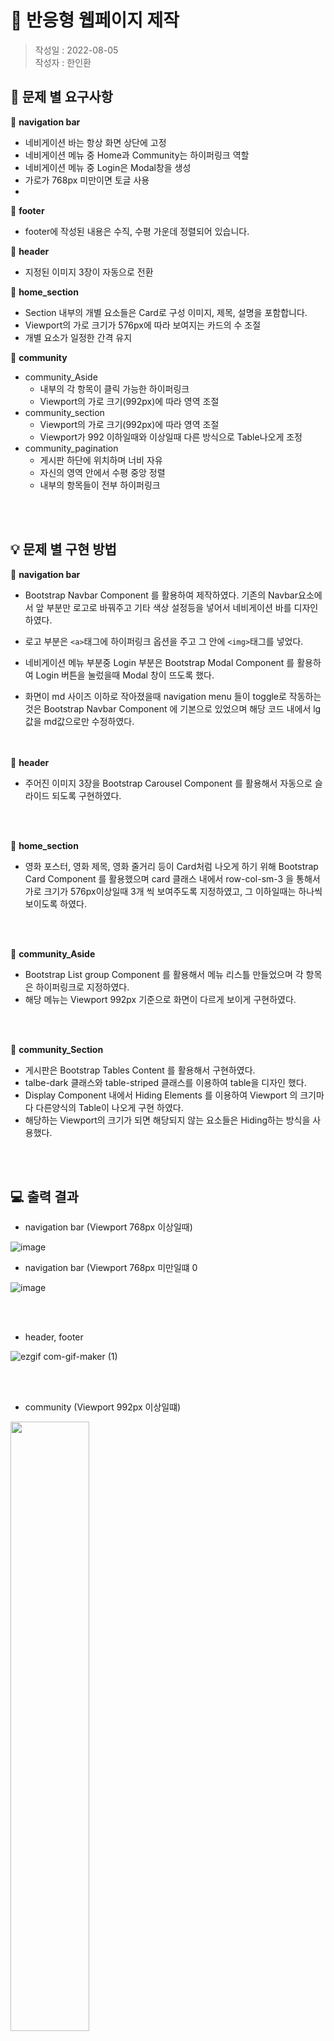 # &#128197; 반응형 웹페이지 제작

> 작성일 : 2022-08-05  
> 작성자 : 한인환

## &#128226; 문제 별 요구사항

&#128205; **navigation bar**
  - 네비게이션 바는 항상 화면 상단에 고정
  - 네비게이션 메뉴 중 Home과 Community는 하이퍼링크 역할
  - 네비게이션 메뉴 중 Login은 Modal창을 생성
  - 가로가 768px 미만이면 토글 사용
  - 
&#128205; **footer**
  - footer에 작성된 내용은 수직, 수평 가운데 정렬되어 있습니다.

&#128205; **header**
 - 지정된 이미지 3장이 자동으로 전환

&#128205; **home_section**
 - Section 내부의 개별 요소들은 Card로 구성 이미지, 제목, 설명을 포함합니다.
 - Viewport의 가로 크기가 576px에 따라 보여지는 카드의 수 조절
 - 개별 요소가 일정한 간격 유지

&#128205; **community**
- community_Aside
  - 내부의 각 항목이 클릭 가능한 하이퍼링크
  - Viewport의 가로 크기(992px)에 따라 영역 조절
- community_section
  - Viewport의 가로 크기(992px)에 따라 영역 조절
  - Viewport가 992 이하일때와 이상일때 다른 방식으로 Table나오게 조정
- community_pagination
  - 게시판 하단에 위치하며 너비 자유
  - 자신의 영역 안에서 수평 중앙 정렬
  - 내부의 항목들이 전부 하이퍼링크
  
</br></br>


## 💡 문제 별 구현 방법

🎯 **navigation bar**
- Bootstrap Navbar Component 를 활용하여 제작하였다. 기존의 Navbar요소에서 앞 부분만 로고로 바꿔주고 기타 색상 설정등을 넣어서 네비게이션 바를 디자인 하였다.

- 로고 부분은 `<a>`태그에 하이퍼링크 옵션을 주고 그 안에 `<img>`태그를 넣었다.
  
- 네비게이션 메뉴 부분중 Login 부분은 Bootstrap Modal Component 를 활용하여 Login 버튼을 눌렀을때 Modal 창이 뜨도록 했다.

- 화면이 md 사이즈 이하로 작아졌을때 navigation menu 들이 toggle로 작동하는 것은 Bootstrap Navbar Component 에 기본으로 있었으며 해당 코드 내에서 lg값을 md값으로만 
수정하였다.

</br><br>
🎯 **header**

- 주어진 이미지 3장을 Bootstrap Carousel Component 를 활용해서 자동으로 슬라이드 되도록 구현하였다.

</br><br>

🎯 **home_section**

- 영화 포스터, 영화 제목, 영화 줄거리 등이 Card처럼 나오게 하기 위해 Bootstrap Card Component 를 활용했으며 card 클래스 내에서 row-col-sm-3 을 통해서 가로 크기가 576px이상일때 3개 씩 보여주도록 지정하였고, 그 이하일때는 하나씩 보이도록 하였다.

</br><br>

🎯 **community_Aside**

- Bootstrap List group Component 를 활용해서 메뉴 리스틀 만들었으며 각 항목은 하이퍼링크로 지정하였다.
- 해당 메뉴는 Viewport 992px 기준으로 화면이 다르게 보이게 구현하였다.

</br><br>

🎯 **community_Section**

- 게시판은 Bootstrap Tables Content 를 활용해서 구현하였다.
- talbe-dark 클래스와 table-striped 클래스를 이용하여 table을 디자인 했다.
- Display Component 내에서 Hiding Elements 를 이용하여 Viewport 의 크기마다 다른양식의 Table이 나오게 구현 하였다.
- 해당하는 Viewport의 크기가 되면 해당되지 않는 요소들은 Hiding하는 방식을 사용했다.

</br><br>

## &#128187; 출력 결과

- navigation bar (Viewport 768px 이상일때)

![image](https://user-images.githubusercontent.com/109258052/183033011-9e945c62-d211-4041-b071-d597c02b02eb.png)

- navigation bar (Viewport 768px 미만일떄 0

![image](https://user-images.githubusercontent.com/109258052/183032906-d401f0ff-690f-4b21-a8a4-7a9e1fccba5b.png)

</br><br>

- header, footer

![ezgif com-gif-maker (1)](https://user-images.githubusercontent.com/109258052/183033691-d4d0c758-eb35-4289-9b96-c63889a6a7ae.gif)

</br><br>

- community (Viewport 992px 이상일떄)

<img src="https://user-images.githubusercontent.com/109258052/183033974-b412af6d-09f9-4213-832f-9135f2673b55.png" width="50%" height="50%"/>

- community (Viewport 992px 미만일떄)

<img src="https://user-images.githubusercontent.com/109258052/183034349-c45fd6ab-4dd6-40ce-a166-b6ccf5508ee4.png" width="50%" height="50%"/>

</br><br>

## &#128680; 에러 및 해결법

- navigation bar 제작할때 component 이용하지 않고 직접 만들려고 하였으나, 네비게이션 메뉴들이 수직 정렬이 되지 않는 현상이 발생했었으나 Bootstrap Navbar Component 를 사용해서 접근방식을 바꾸었다. 기존의 Navbar 양식(해당 양식에서는 navgation menu들이 자동 수직정렬 되어 있었음)에서 Narbar Brand부분의 텍스트 태그를 하이퍼링크 이미지 태그로 바꾸어서 해결하였다.

- navigation menu중 Login을 클릭 하여도 modal이 연결되지 않아서 data-target, data-toggle 클래스를 data-bs-target, data-bs-toggle로 수정하였다. bootstrap 5 부터 bs를 넣어줘야한다.

- Viewport에 따라서 화면이 완전 다르게 나오는 idea가 떠오르지 않았으나 같은 반 학우분들께 여쭤봐서 hiding elements 를 사용해서 2개의 창을 적절히 숨겨서 다른 화면을 구현하게 한다는 알아내서 해결하였다.

</br><br>

## &#128293; 느낀점 및 후기


&#128127; 하나를 고치면 다른하나가 문제가 발생한다.

&#128127; 프론트 엔드는 디버깅 하기도 어렵고 무엇이 잘 못 되었는지도 힘들었다. 

&#128127; Component에 의지하며 코딩했기에 Component를 사용하고 오류가 발생하면 어디서 발생되었는지를 파악해야 하는데 Component 를 분석하고 코딩하기에는 너무 오랜 시간이 걸렸다.

&#128558; 껍데기 뿐일 홈페이지만 그래도 나름의 껍데기라도 구현해봤다는 경험이 색달랐다.

&#128077; 컴포넌트를 사용해서 굉장히 편리했다. (재사용성의 장점)

&#128077; 프론트 엔드를 직업으로 하시는 분들 존경합니다.

